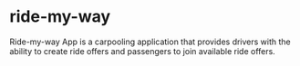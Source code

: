 # ride-my-way
Ride-my-way App is a carpooling application that provides drivers with the ability to create ride offers and passengers to join available ride offers.
